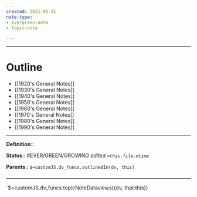 ```yaml
---
created: 2021-05-31
note-type: 
- evergreen-note
- topic-note

---
```




---
# Outline
- [[1920's General Notes]]
- [[1930's General Notes]]
- [[1940's General Notes]]
- [[1950's General Notes]]
- [[1960's General Notes]]
- [[1970's General Notes]]
- [[1980's General Notes]]
- [[1990's General Notes]]

---

**Definition**::

**Status**:: #EVER/GREEN/GROWING 
*edited `=this.file.mtime`*

**Parents**:: 
`$=customJS.dv_funcs.outlinedIn(dv, this)`



### <hr class="dataviews"/>

`$=customJS.dv_funcs.topicNoteDataviews({dv, that:this})